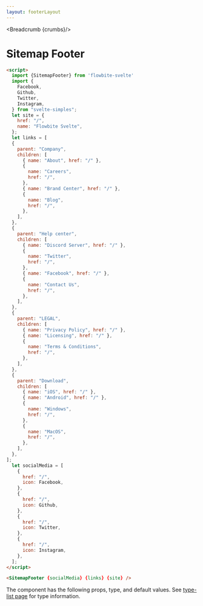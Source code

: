 ```yaml
---
layout: footerLayout
---
```


<script>
  import Htwo from '../utils/Htwo.svelte'
  import { SitemapFooter, Table, TableDefaultRow, Breadcrumb } from '$lib/index'
  import componentProps from '../props/SitemapFooter.json'
  // Props table
  let items = componentProps.props
	let propHeader = ['Name', 'Type', 'Default']
	
	let divClass='w-full relative overflow-x-auto shadow-md sm:rounded-lg'

  import {
    Facebook,
    Github,
    Twitter,
    Instagram,
  } from "svelte-simples";
  let site = {
    href: "/",
    name: "Flowbite Svelte",
    img: "/images/flowbite-svelte-logo-30.png",
  };
  let links = [
  {
    parent: "Company",
    children: [
      { name: "About", href: "/" },
      {
        name: "Careers",
        href: "/",
      },
      { name: "Brand Center", href: "/" },
      {
        name: "Blog",
        href: "/",
      },
    ],
  },
  {
    parent: "Help center",
    children: [
      { name: "Discord Server", href: "/" },
      {
        name: "Twitter",
        href: "/",
      },
      { name: "Facebook", href: "/" },
      {
        name: "Contact Us",
        href: "/",
      },
    ],
  },
  {
    parent: "LEGAL",
    children: [
      { name: "Privacy Policy", href: "/" },
      { name: "Licensing", href: "/" },
      {
        name: "Terms & Conditions",
        href: "/",
      },
    ],
  },
  {
    parent: "Download",
    children: [
      { name: "iOS", href: "/" },
      { name: "Android", href: "/" },
      {
        name: "Windows",
        href: "/",
      },
      {
        name: "MacOS",
        href: "/",
      },
    ],
  },
];
  let socialMedia = [
    {
      href: "/",
      icon: Facebook,
    },
    {
      href: "/",
      icon: Github,
    },
    {
      href: "/",
      icon: Twitter,
    },
    {
      href: "/",
      icon: Instagram,
    },
  ];

  let crumbs = [
    {
      label:'Home',
      href:'/'
    },
    {
      label:'Footer',
      href:'/footer/'
    },
    {
      label:'Footer with sitemap',
      href:'/footer/sitemap'
    },
  ]
</script>

<Breadcrumb {crumbs}/>


<h1 class="text-3xl w-full dark:text-white py-8">Sitemap Footer</h1>

<Htwo label="Examples" />

<div class="rounded-xl w-full my-4 mx-auto bg-gradient-to-r bg-white dark:bg-gray-900 border border-gray-200 dark:border-gray-700 p-2 sm:p-6">
<SitemapFooter {socialMedia} {links} {site}/>
</div>

```html
<script>
  import {SitemapFooter} from 'flowbite-svelte'
  import {
    Facebook,
    Github,
    Twitter,
    Instagram,
  } from "svelte-simples";
  let site = {
    href: "/",
    name: "Flowbite Svelte",
  };
  let links = [
  {
    parent: "Company",
    children: [
      { name: "About", href: "/" },
      {
        name: "Careers",
        href: "/",
      },
      { name: "Brand Center", href: "/" },
      {
        name: "Blog",
        href: "/",
      },
    ],
  },
  {
    parent: "Help center",
    children: [
      { name: "Discord Server", href: "/" },
      {
        name: "Twitter",
        href: "/",
      },
      { name: "Facebook", href: "/" },
      {
        name: "Contact Us",
        href: "/",
      },
    ],
  },
  {
    parent: "LEGAL",
    children: [
      { name: "Privacy Policy", href: "/" },
      { name: "Licensing", href: "/" },
      {
        name: "Terms & Conditions",
        href: "/",
      },
    ],
  },
  {
    parent: "Download",
    children: [
      { name: "iOS", href: "/" },
      { name: "Android", href: "/" },
      {
        name: "Windows",
        href: "/",
      },
      {
        name: "MacOS",
        href: "/",
      },
    ],
  },
];
  let socialMedia = [
    {
      href: "/",
      icon: Facebook,
    },
    {
      href: "/",
      icon: Github,
    },
    {
      href: "/",
      icon: Twitter,
    },
    {
      href: "/",
      icon: Instagram,
    },
  ];
</script>

<SitemapFooter {socialMedia} {links} {site} />
```

<Htwo label="Props" />

<p>The component has the following props, type, and default values. See <a href="/type-list" class="text-blue-600 hover:underline dark:text-blue-500">type-list page</a> for type information.</p>

<Table header={propHeader} {divClass} >
  <TableDefaultRow {items} rowState='hover' />
</Table>